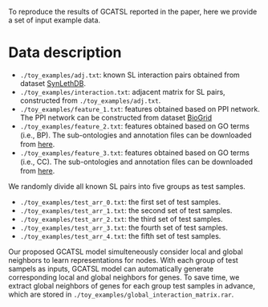 To reproduce the results of GCATSL reported in the paper, here we provide a set of input example data. 

# Data description
* `./toy_examples/adj.txt`: known SL interaction pairs obtained from dataset [SynLethDB](http://synlethdb.sist.shanghaitech.edu.cn/downloadPage.php).
* `./toy_examples/interaction.txt`: adjacent matrix for SL pairs, constructed from `./toy_examples/adj.txt`.
* `./toy_examples/feature_1.txt`: features obtained based on PPI network. The PPI network can be constructed from dataset [BioGrid](https://thebiogrid.org/)
* `./toy_examples/feature_2.txt`: features obtained based on GO terms (i.e., BP). The sub-ontologies and annotation ﬁles can be downloaded from [here](http://geneontology.org/).
* `./toy_examples/feature_3.txt`: features obtained based on GO terms (i.e., CC). The sub-ontologies and annotation ﬁles can be downloaded from [here](http://geneontology.org/).

We randomly divide all known SL pairs into five groups as test samples. 
* `./toy_examples/test_arr_0.txt`: the first set of test samples.
* `./toy_examples/test_arr_1.txt`: the second set of test samples.
* `./toy_examples/test_arr_2.txt`: the third set of test samples.
* `./toy_examples/test_arr_3.txt`: the fourth set of test samples.
* `./toy_examples/test_arr_4.txt`: the fifth set of test samples.

Our proposed GCATSL model simulteneously consider local and global neighbors to learn representations for nodes. With each group of test sampels as inputs, GCATSL model can automatically generate corresponding local and global neighbors for genes. To save time, we extract global neighbors of genes for each group test samples in advance, which are stored in  `./toy_examples/global_interaction_matrix.rar`. 
